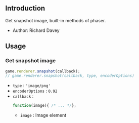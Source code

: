 ## Introduction

Get snapshot image, built-in methods of phaser.

- Author: Richard Davey

## Usage

### Get snapshot image

```javascript
game.renderer.snapshot(callback);
// game.renderer.snapshot(callback, type, encoderOptions)
```

- `type` : `'image/png'`
- `encoderOptions` : `0.92`
- `callback` :
    ```javascript
    function(image){ /* ... */};
    ```
    - `image` : Image element
